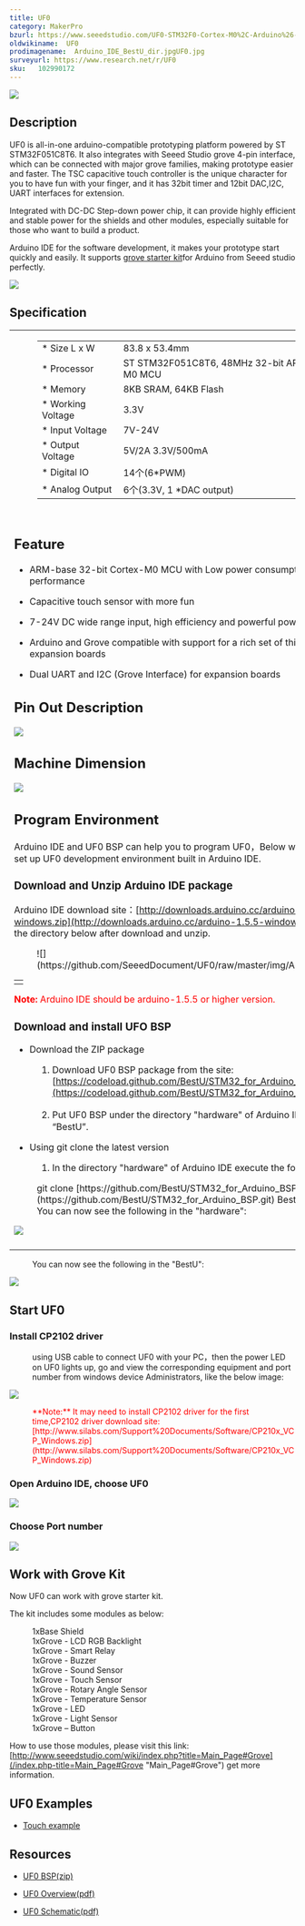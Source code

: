 ```yaml
---
title: UF0
category: MakerPro
bzurl: https://www.seeedstudio.com/UF0-STM32F0-Cortex-M0%2C-Arduino%26-Grove-compatible-Platform-p-2257.html
oldwikiname:  UF0
prodimagename:  Arduino_IDE_BestU_dir.jpgUF0.jpg
surveyurl: https://www.research.net/r/UF0
sku:   102990172
---
```

![](https://github.com/SeeedDocument/UF0/raw/master/img/Arduino_IDE_BestU_dir.jpgUF0.jpg)

##   Description

UF0 is all-in-one arduino-compatible prototyping platform powered by ST STM32F051C8T6. It also integrates with Seeed Studio grove 4-pin interface, which can be connected with major grove families, making prototype easier and faster. The TSC capacitive touch controller is the unique character for you to have fun with your finger, and it has 32bit timer and 12bit DAC,I2C, UART interfaces for extension.

Integrated with DC-DC Step-down power chip, it can provide highly efficient and stable power for the shields and other modules, especially suitable for those who want to build a product.

Arduino IDE for the software development, it makes your prototype start quickly and easily. It supports [grove starter kit](http://www.seeedstudio.com/depot/Grove-Starter-Kit-for-Arduino-p-1855.html?cPath=84_13)for Arduino from Seeed studio perfectly.

[![](https://github.com/SeeedDocument/Seeed-WiKi/raw/master/docs/images/300px-Get_One_Now_Banner-ragular.png)](https://www.seeedstudio.com/UF0-STM32F0-Cortex-M0%2C-Arduino%26-Grove-compatible-Platform-p-2257.html)

##   Specification

<table width="70%">
<tr>
<td>
<div style="margin: 0; margin-top:10px; margin-right:10px; padding: 0 1em 1em 1em; align:right;">
<div style="margin-left: 25px;">
<table>
<tr>
<td> * Size L x W
</td>
<td> 83.8 x 53.4mm
</td></tr>
<tr>
<td> * Processor
</td>
<td> ST STM32F051C8T6, 48MHz 32-bit ARM Cortex-M0 MCU
</td></tr>
<tr>
<td> * Memory
</td>
<td> 8KB SRAM, 64KB Flash
</td></tr>
<tr>
<td> * Working Voltage
</td>
<td> 3.3V
</td></tr>
<tr>
<td> * Input Voltage
</td>
<td> 7V-24V
</td></tr>
<tr>
<td> * Output Voltage
</td>
<td> 5V/2A 3.3V/500mA
</td></tr>
<tr>
<td> * Digital IO
</td>
<td> 14个(6*PWM)
</td></tr>
<tr>
<td> * Analog Output
</td>
<td> 6个(3.3V, 1 *DAC output)
</td>
<td>

</td></tr></table>
</div>
</div>

##   Feature

*   ARM-base 32-bit Cortex-M0 MCU with Low power consumption and good performance

*   Capacitive touch sensor with more fun

*   7-24V DC wide range input, high efficiency and powerful power supply

*   Arduino and Grove compatible with support for a rich set of third-party expansion boards
*   Dual UART and I2C (Grove Interface) for expansion boards

##   Pin Out Description

![](https://github.com/SeeedDocument/UF0/raw/master/img/UF0_CAD_V1.jpg)

##   Machine Dimension

![](https://github.com/SeeedDocument/UF0/raw/master/img/UF0_Dimensions_V1.jpg)

##   Program Environment

Arduino IDE and UF0 BSP can help you to program UF0，Below will introduce how to set up UF0 development environment built in Arduino IDE.

###   Download and Unzip Arduino IDE package

Arduino IDE download site：[http://downloads.arduino.cc/arduino-1.5.5-windows.zip](http://downloads.arduino.cc/arduino-1.5.5-windows.zip), you will see the directory below after download and unzip.

<table width="100%">
<dl><dd><div class="floatleft">![](https://github.com/SeeedDocument/UF0/raw/master/img/Arduino_IDE_Dir.jpg)</div>
</dd></dl>
<tr><td></td></tr></table>

<font color="red">**Note:** Arduino IDE should be arduino-1.5.5 or higher version.</font>

###   Download and install UFO BSP

*   Download the ZIP package
<dl><dd>

1.  Download UF0 BSP package from the site: [https://codeload.github.com/BestU/STM32_for_Arduino_BSP/zip/master](https://codeload.github.com/BestU/STM32_for_Arduino_BSP/zip/master)

2.  Put UF0 BSP under the directory "hardware" of Arduino IDE，and rename “BestU”.
</dd></dl>

*   Using git clone the latest version
<dl><dd>

1.  In the directory "hardware" of Arduino IDE execute the following command
</dd><dd> git clone [https://github.com/BestU/STM32_for_Arduino_BSP.git](https://github.com/BestU/STM32_for_Arduino_BSP.git) BestU
</dd><dd>You can now see the following in the "hardware":
</dd></dl>

![](https://github.com/SeeedDocument/UF0/raw/master/img/Arduino_IDE_hardware_dir.jpg)

</dd></dl>
<tr><td></td></tr></table>
<dl><dd>You can now see the following in the "BestU":
</dd></dl>

![](https://github.com/SeeedDocument/UF0/raw/master/img/Arduino_IDE_BestU_dir.jpg)

</dd></dl>
<tr><td></td></tr></table>

##   Start UF0

###   Install CP2102 driver

<dl><dd>using USB cable to connect UF0 with your PC，then the power LED on UF0 lights up, go and view the corresponding equipment and port number from windows device Administrators, like the below image:
</dd></dl>

![](https://github.com/SeeedDocument/UF0/raw/master/img/CP2102_Driver_en.jpg)

<tr><td></td></tr></table>
<dl><dd><font color="red">**Note:** It may need to install CP2102 driver for the first time,CP2102 driver download site: [http://www.silabs.com/Support%20Documents/Software/CP210x_VCP_Windows.zip](http://www.silabs.com/Support%20Documents/Software/CP210x_VCP_Windows.zip)</font>
</dd></dl>

###   Open Arduino IDE, choose UF0

![](https://github.com/SeeedDocument/UF0/raw/master/img/Arduino_IDE_UF0_en.jpg)
</dd></dl>
<tr><td></td></tr></table>

###   Choose Port number

![](https://github.com/SeeedDocument/UF0/raw/master/img/Arduino_IDE_UART_en.jpg)
</dd></dl>
<tr><td></td></tr></table>

##   Work with Grove Kit

Now UF0 can work with grove starter kit.

The kit includes some modules as below:

<dl><dd>1xBase Shield
</dd><dd>1xGrove - LCD RGB Backlight
</dd><dd>1xGrove - Smart Relay
</dd><dd>1xGrove - Buzzer
</dd><dd>1xGrove - Sound Sensor
</dd><dd>1xGrove - Touch Sensor
</dd><dd>1xGrove - Rotary Angle Sensor
</dd><dd>1xGrove - Temperature Sensor
</dd><dd>1xGrove - LED
</dd><dd>1xGrove - Light Sensor
</dd><dd>1xGrove – Button
</dd></dl>

How to use those modules, please visit this link:
[http://www.seeedstudio.com/wiki/index.php?title=Main_Page#Grove](/index.php-title=Main_Page#Grove "Main_Page#Grove") get more information.

##   UF0 Examples

-  [Touch example](http://wiki.seeedstudio.com/wiki/UFO_Touch_example)



##   Resources

-   [UF0 BSP(zip)](https://codeload.github.com/BestU/STM32_for_Arduino_BSP/zip/master)

-   [UF0 Overview(pdf)](http://www.bestni.com/en/uploads/soft/document/UF0%20Overview%20-%2020150112.pdf)

-   [UF0 Schematic(pdf)](http://www.bestni.com/en/uploads/soft/document/UF0%20Schematic%20V1.0.pdf)
